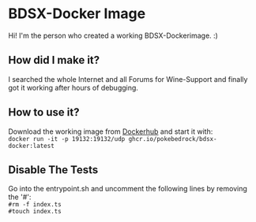 # BDSX-Docker Image
Hi! I'm the person who created a working BDSX-Dockerimage. :)

## How did I make it?
I searched the whole Internet and all Forums for Wine-Support and finally got it working after hours of debugging.

## How to use it?
Download the working image from [Dockerhub](https://hub.docker.com/r/bloody160/bdsx) and start it with:\
`docker run -it -p 19132:19132/udp ghcr.io/pokebedrock/bdsx-docker:latest`

## Disable The Tests
Go into the entrypoint.sh and uncomment the following lines by removing the '#':\
`#rm -f index.ts`\
`#touch index.ts`